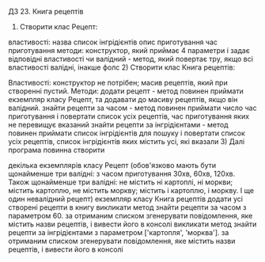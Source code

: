 ДЗ 23. Книга рецептів

1. Створити клас Рецепт:

властивості:
назва
список інгрідієнтів
опис приготування
час приготування
методи:
конструктор, який приймає 4 параметри і задає відповідні властивості
чи валідний - метод, який повертає тру, якщо всі властивості валідні, інакше фолс 2) Створити клас Книга рецептів:

Властивості:
конструктор не потрібен;
масив рецептів, який при створенні пустий.
Методи:
додати рецепт - метод повинен приймати екземпляр класу Рецепт, та додавати до масиву рецептів, якщо він валідний.
знайти рецепти за часом - метод повинен приймати число час приготування і повертати список усіх рецептів, час приготування яких не перевищує вказаний
знайти рецепти за інгрідієнтами - метод повинен приймати список інгрідієнтів для пошуку і повертати список усіх рецептів, список інгрідієнтів яких містить усі, які вказали 3) Далі програма повинна створити

декілька екземплярів класу Рецепт (обов'язково мають бути щонайменше три валідні: з часом приготування 30хв, 60хв, 120хв. Також щонайменше три валідні: не містить ні картоплі, ні моркви; містить картоплю, не містить моркву; містить і картоплю, і моркву. І ще один невалідний рецепт)
екземпляр класу Книга рецептів
додати усі створені рецепти в книгу
викликати метод знайти рецепти за часом з параметром 60. за отриманим списком згенерувати повідомлення, яке містить назви рецептів, і вивести його в консолі
викликати метод знайти рецепти за інгрідієнтами з параметром ['картопля', 'морква']. за отриманим списком згенерувати повідомлення, яке містить назви рецептів, і вивести його в консолі
